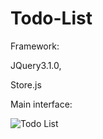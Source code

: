 # Todo-List

Framework: 

JQuery3.1.0, 

Store.js

Main interface:

![Todo List](https://s3.amazonaws.com/poly-screenshots.angel.co/Project/d5/632948/507bfbf10f22ca0b0957fd0e658f8d74-original.jpeg)
